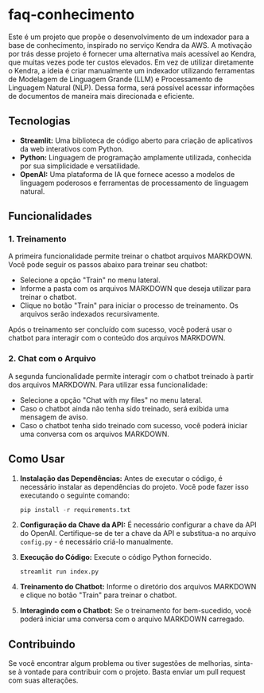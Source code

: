 # faq-conhecimento

Este é um projeto que propõe o desenvolvimento de um indexador para a base de conhecimento, inspirado no serviço Kendra da AWS. A motivação por trás desse projeto é fornecer uma alternativa mais acessível ao Kendra, que muitas vezes pode ter custos elevados. Em vez de utilizar diretamente o Kendra, a ideia é criar manualmente um indexador utilizando ferramentas de Modelagem de Linguagem Grande (LLM) e Processamento de Linguagem Natural (NLP). Dessa forma, será possível acessar informações de documentos de maneira mais direcionada e eficiente.

## Tecnologias

- **Streamlit:** Uma biblioteca de código aberto para criação de aplicativos da web interativos com Python.
- **Python:** Linguagem de programação amplamente utilizada, conhecida por sua simplicidade e versatilidade.
- **OpenAI:** Uma plataforma de IA que fornece acesso a modelos de linguagem poderosos e ferramentas de processamento de linguagem natural.

## Funcionalidades

### 1. Treinamento

A primeira funcionalidade permite treinar o chatbot arquivos MARKDOWN. Você pode seguir os passos abaixo para treinar seu chatbot:

- Selecione a opção "Train" no menu lateral.
- Informe a pasta com os arquivos MARKDOWN que deseja utilizar para treinar o chatbot.
- Clique no botão "Train" para iniciar o processo de treinamento. Os arquivos serão indexados recursivamente.  

Após o treinamento ser concluído com sucesso, você poderá usar o chatbot para interagir com o conteúdo dos arquivos MARKDOWN.

### 2. Chat com o Arquivo

A segunda funcionalidade permite interagir com o chatbot treinado à partir dos arquivos MARKDOWN. Para utilizar essa funcionalidade:

- Selecione a opção "Chat with my files" no menu lateral.
- Caso o chatbot ainda não tenha sido treinado, será exibida uma mensagem de aviso.
- Caso o chatbot tenha sido treinado com sucesso, você poderá iniciar uma conversa com os arquivos MARKDOWN.

## Como Usar

1. **Instalação das Dependências:** Antes de executar o código, é necessário instalar as dependências do projeto. Você pode fazer isso executando o seguinte comando:
    ```python
    pip install -r requirements.txt
    ```

2. **Configuração da Chave da API:** É necessário configurar a chave da API do OpenAI. Certifique-se de ter a chave da API e substitua-a no arquivo `config.py` - é necessário criá-lo manualmente.

3. **Execução do Código:** Execute o código Python fornecido.
    ```
    streamlit run index.py
    ```

4. **Treinamento do Chatbot:** Informe o diretório dos arquivos MARKDOWN e clique no botão "Train" para treinar o chatbot.

5. **Interagindo com o Chatbot:** Se o treinamento for bem-sucedido, você poderá iniciar uma conversa com o arquivo MARKDOWN carregado.

## Contribuindo

Se você encontrar algum problema ou tiver sugestões de melhorias, sinta-se à vontade para contribuir com o projeto. Basta enviar um pull request com suas alterações.
